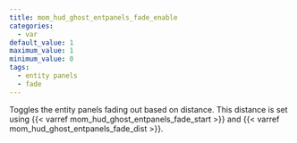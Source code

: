 ```yaml
---
title: mom_hud_ghost_entpanels_fade_enable
categories:
  - var
default_value: 1
maximum_value: 1
minimum_value: 0
tags:
  - entity panels
  - fade
---
```


Toggles the entity panels fading out based on distance. This distance is set using {{< varref mom_hud_ghost_entpanels_fade_start >}} and {{< varref mom_hud_ghost_entpanels_fade_dist >}}.
